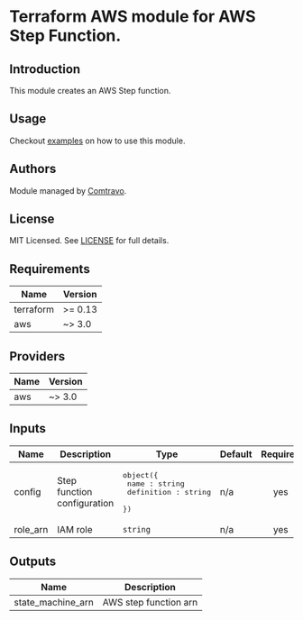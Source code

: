 # Terraform AWS module for AWS Step Function.

## Introduction  
This module creates an AWS Step function.

## Usage  
Checkout [examples](./examples) on how to use this module.
## Authors

Module managed by [Comtravo](https://github.com/comtravo).

## License

MIT Licensed. See [LICENSE](./LICENSE) for full details.

## Requirements

| Name | Version |
|------|---------|
| terraform | >= 0.13 |
| aws | ~> 3.0 |

## Providers

| Name | Version |
|------|---------|
| aws | ~> 3.0 |

## Inputs

| Name | Description | Type | Default | Required |
|------|-------------|------|---------|:--------:|
| config | Step function configuration | <pre>object({<br>    name : string<br>    definition : string<br>  })</pre> | n/a | yes |
| role_arn | IAM role | `string` | n/a | yes |

## Outputs

| Name | Description |
|------|-------------|
| state_machine_arn | AWS step function arn |

